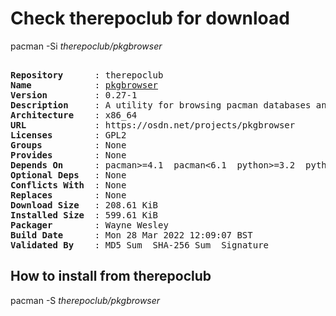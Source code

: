 # Check therepoclub for download

pacman -Si *therepoclub/pkgbrowser*

<div class="highlight"><pre class="highlight"><text>
<b>Repository</b>      : therepoclub
<b>Name</b>            : <a href="../../x86_64/pkgbrowser-0.27-1-x86_64.pkg.tar.zst">pkgbrowser</a>
<b>Version</b>         : 0.27-1
<b>Description</b>     : A utility for browsing pacman databases and the AUR
<b>Architecture</b>    : x86_64
<b>URL</b>             : https://osdn.net/projects/pkgbrowser
<b>Licenses</b>        : GPL2
<b>Groups</b>          : None
<b>Provides</b>        : None
<b>Depends On</b>      : pacman>=4.1  pacman<6.1  python>=3.2  python<3.11  python-pyqt5
<b>Optional Deps</b>   : None
<b>Conflicts With</b>  : None
<b>Replaces</b>        : None
<b>Download Size</b>   : 208.61 KiB
<b>Installed Size</b>  : 599.61 KiB
<b>Packager</b>        : Wayne Wesley <wayne6324@gmail.com>
<b>Build Date</b>      : Mon 28 Mar 2022 12:09:07 BST
<b>Validated By</b>    : MD5 Sum  SHA-256 Sum  Signature
</text></pre></div>

## How to install from therepoclub

pacman -S *therepoclub/pkgbrowser*
